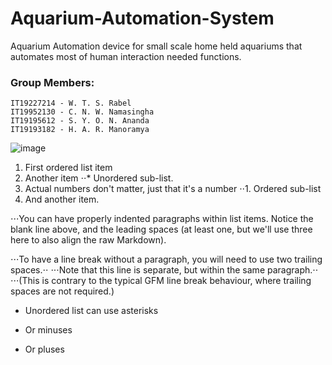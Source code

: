 # Aquarium-Automation-System
Aquarium Automation device for small scale home held aquariums that automates most of human interaction needed functions.  
   
### Group Members:
    IT19227214 - W. T. S. Rabel
    IT19952130 - C. N. W. Namasingha
    IT19195612 - S. Y. O. N. Ananda
    IT19193182 - H. A. R. Manoramya

![image](https://user-images.githubusercontent.com/97085704/148671520-e95c027e-7d62-450e-81ab-2a9800a132cb.png)

1. First ordered list item
2. Another item
⋅⋅* Unordered sub-list. 
1. Actual numbers don't matter, just that it's a number
⋅⋅1. Ordered sub-list
4. And another item.

⋅⋅⋅You can have properly indented paragraphs within list items. Notice the blank line above, and the leading spaces (at least one, but we'll use three here to also align the raw Markdown).

⋅⋅⋅To have a line break without a paragraph, you will need to use two trailing spaces.⋅⋅
⋅⋅⋅Note that this line is separate, but within the same paragraph.⋅⋅
⋅⋅⋅(This is contrary to the typical GFM line break behaviour, where trailing spaces are not required.)

* Unordered list can use asterisks
- Or minuses
+ Or pluses


